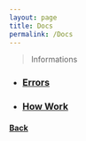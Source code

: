 ```yaml
---
layout: page
title: Docs
permalink: /Docs
---
```


> Informations

- <h3><a href="./Errors">Errors</a></h3>
- <h3><a href="./HowWork">How Work</a></h3>

<h4><a href="..">Back</a></h4>
